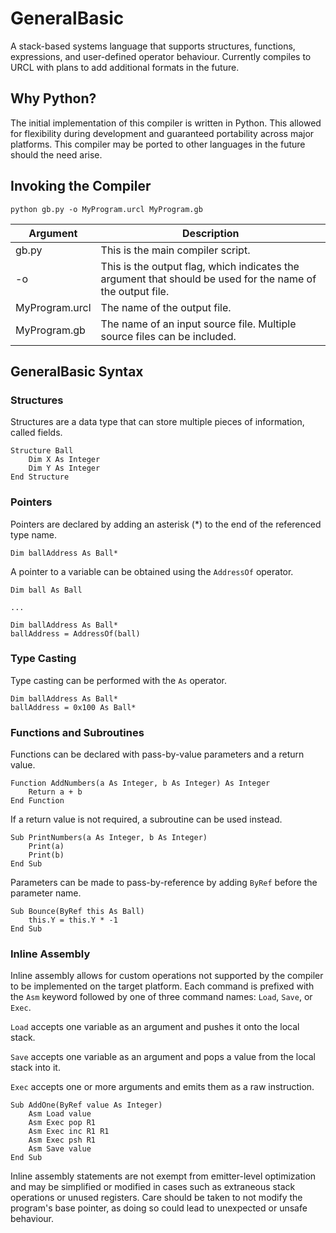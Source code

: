 # GeneralBasic
A stack-based systems language that supports structures, functions, expressions, and user-defined operator behaviour. Currently compiles to URCL with plans to add additional formats in the future.

## Why Python?
The initial implementation of this compiler is written in Python. This allowed for flexibility during development and guaranteed portability across major platforms. This compiler may be ported to other languages in the future should the need arise.

## Invoking the Compiler
```
python gb.py -o MyProgram.urcl MyProgram.gb
```
|Argument|Description|
|--------|-----------|
|gb.py|This is the main compiler script.|
|-o|This is the output flag, which indicates the argument that should be used for the name of the output file.|
|MyProgram.urcl|The name of the output file.|
|MyProgram.gb|The name of an input source file. Multiple source files can be included.|

## GeneralBasic Syntax
### Structures
Structures are a data type that can store multiple pieces of information, called fields.
```
Structure Ball
	Dim X As Integer
	Dim Y As Integer
End Structure
```
### Pointers
Pointers are declared by adding an asterisk (*) to the end of the referenced type name.
```
Dim ballAddress As Ball*
```
A pointer to a variable can be obtained using the `AddressOf` operator.
```
Dim ball As Ball

...

Dim ballAddress As Ball*
ballAddress = AddressOf(ball)
```
### Type Casting
Type casting can be performed with the `As` operator.
```
Dim ballAddress As Ball*
ballAddress = 0x100 As Ball*
```
### Functions and Subroutines
Functions can be declared with pass-by-value parameters and a return value.
```
Function AddNumbers(a As Integer, b As Integer) As Integer
	Return a + b
End Function
```
If a return value is not required, a subroutine can be used instead.
```
Sub PrintNumbers(a As Integer, b As Integer)
	Print(a)
	Print(b)
End Sub
```
Parameters can be made to pass-by-reference by adding `ByRef` before the parameter name.
```
Sub Bounce(ByRef this As Ball)
	this.Y = this.Y * -1
End Sub
```
### Inline Assembly
Inline assembly allows for custom operations not supported by the compiler to be implemented on the target platform. Each command is prefixed with the `Asm` keyword followed by one of three command names: `Load`, `Save`, or `Exec`.

`Load` accepts one variable as an argument and pushes it onto the local stack.

`Save` accepts one variable as an argument and pops a value from the local stack into it.

`Exec` accepts one or more arguments and emits them as a raw instruction.
```
Sub AddOne(ByRef value As Integer)
	Asm Load value
	Asm Exec pop R1
	Asm Exec inc R1 R1
	Asm Exec psh R1
	Asm Save value
End Sub
```
Inline assembly statements are not exempt from emitter-level optimization and may be simplified or modified in cases such as extraneous stack operations or unused registers. Care should be taken to not modify the program's base pointer, as doing so could lead to unexpected or unsafe behaviour.